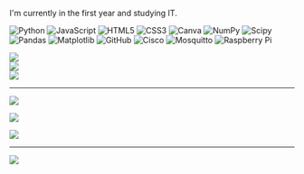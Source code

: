 
I'm currently in the first year and studying IT.<br>



![Python](https://img.shields.io/badge/python-3670A0?style=for-the-badge&logo=python&logoColor=ffdd54) ![JavaScript](https://img.shields.io/badge/javascript-%23323330.svg?style=for-the-badge&logo=javascript&logoColor=%23F7DF1E) ![HTML5](https://img.shields.io/badge/html5-%23E34F26.svg?style=for-the-badge&logo=html5&logoColor=white) ![CSS3](https://img.shields.io/badge/css3-%231572B6.svg?style=for-the-badge&logo=css3&logoColor=white) ![Canva](https://img.shields.io/badge/Canva-%2300C4CC.svg?style=for-the-badge&logo=Canva&logoColor=white) ![NumPy](https://img.shields.io/badge/numpy-%23013243.svg?style=for-the-badge&logo=numpy&logoColor=white) ![Scipy](https://img.shields.io/badge/SciPy-%230C55A5.svg?style=for-the-badge&logo=scipy&logoColor=%white) ![Pandas](https://img.shields.io/badge/pandas-%23150458.svg?style=for-the-badge&logo=pandas&logoColor=white) ![Matplotlib](https://img.shields.io/badge/Matplotlib-%23ffffff.svg?style=for-the-badge&logo=Matplotlib&logoColor=black) ![GitHub](https://img.shields.io/badge/github-%23121011.svg?style=for-the-badge&logo=github&logoColor=white) ![Cisco](https://img.shields.io/badge/cisco-%23049fd9.svg?style=for-the-badge&logo=cisco&logoColor=black) ![Mosquitto](https://img.shields.io/badge/mosquitto-%233C5280.svg?style=for-the-badge&logo=eclipsemosquitto&logoColor=white) ![Raspberry Pi](https://img.shields.io/badge/-Raspberry_Pi-C51A4A?style=for-the-badge&logo=Raspberry-Pi)

![](https://github-readme-stats.vercel.app/api?username=01Qin&theme=dark&hide_border=false&include_all_commits=true&count_private=true)<br/>
![](https://nirzak-streak-stats.vercel.app/?user=01Qin&theme=dark&hide_border=true)<br/>
![](https://github-readme-stats.vercel.app/api/top-langs/?username=01Qin&theme=dark&hide_border=true&include_all_commits=true&count_private=true&layout=compact)

---
[![](https://visitcount.itsvg.in/api?id=01Qin&icon=0&color=0)](https://visitcount.itsvg.in)



![](https://github-profile-trophy.vercel.app/?username=01Qin&theme=radical&no-frame=true&no-bg=true&margin-w=4)



![](https://github-contributor-stats.vercel.app/api?username=01Qin&limit=5&theme=radical&combine_all_yearly_contributions=true)

---
[![](https://visitcount.itsvg.in/api?id=01Qin&icon=0&color=10)](https://visitcount.itsvg.in)

<!-- Proudly created with GPRM ( https://gprm.itsvg.in ) -->
